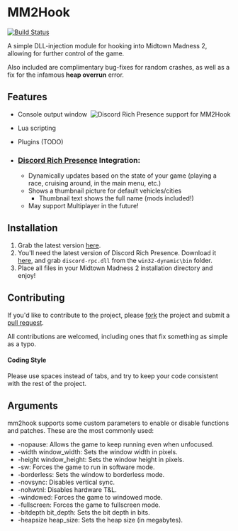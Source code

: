 MM2Hook
=======
[![Build Status](https://ci.appveyor.com/api/projects/status/github/Fireboyd78/mm2hook?branch=master&svg=true)](https://ci.appveyor.com/project/Fireboyd78/mm2hook)

A simple DLL-injection module for hooking into Midtown Madness 2, allowing for further control of the game.

Also included are complimentary bug-fixes for random crashes, as well as a fix for the infamous **heap overrun** error.

## Features
<img align="right" src="https://i.imgur.com/A5ZMdzB.png" alt="Discord Rich Presence support for MM2Hook" />

 * Console output window
 * Lua scripting
 * Plugins (TODO)
 
 * ### [Discord Rich Presence](https://discordapp.com/rich-presence) Integration:
   * Dynamically updates based on the state of your game (playing a race, cruising around, in the main menu, etc.)
   * Shows a thumbnail picture for default vehicles/cities
     - Thumbnail text shows the full name (mods included!)
   * May support Multiplayer in the future!
 
## Installation
1) Grab the latest version [here](https://ci.appveyor.com/project/Fireboyd78/mm2hook/build/artifacts).
2) You'll need the latest version of Discord Rich Presence. Download it [here](https://github.com/discordapp/discord-rpc/releases/latest), and grab `discord-rpc.dll` from the `win32-dynamic\bin` folder.
3) Place all files in your Midtown Madness 2 installation directory and enjoy!
 
## Contributing
If you'd like to contribute to the project, please [fork](https://help.github.com/articles/about-forks/) the project and submit a [pull request](https://help.github.com/articles/about-pull-requests/).
 
All contributions are welcomed, including ones that fix something as simple as a typo.
 
#### Coding Style
Please use spaces instead of tabs, and try to keep your code consistent with the rest of the project.

## Arguments

mm2hook supports some custom parameters to enable or disable functions and patches. These are the most commonly used:

* -nopause: Allows the game to keep running even when unfocused.
* -width window_width: Sets the window width in pixels.
* -height window_height: Sets the window height in pixels.
* -sw: Forces the game to run in software mode.
* -borderless: Sets the window to borderless mode.
* -novsync: Disables vertical sync.
* -nohwtnl: Disables hardware T&L.
* -windowed: Forces the game to windowed mode.
* -fullscreen: Forces the game to fullscreen mode.
* -bitdepth bit_depth: Sets the bit depth in bits.
* -heapsize heap_size: Sets the heap size (in megabytes).